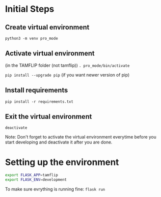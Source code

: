 
# Initial Steps

## Create virtual environment
`python3 -m venv pro_mode`


## Activate virtual environment
(in the TAMFLIP folder (not tamflip))
`. pro_mode/bin/activate`

`pip install --upgrade pip` (if you want newer version of pip)

## Install requirements
`pip install -r requirements.txt`

## Exit the virtual environment
`deactivate`

Note: Don't forget to activate the virtual environment everytime before you start developing and deactivate it after you are done.


# Setting up the environment
```bash
export FLASK_APP=tamflip
export FLASK_ENV=development
``` 
To make sure evrything is running fine:
`flask run`

